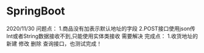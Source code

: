 # SpringBoot
2020/11/30
问题点：
 1.商品没有加表示默认地址的字段
 2.POST接口使用json传Int或者String数据接收不到,只能使用实体类接收 需要解决
完成点：
 1.收货地址的新建 修改 删除 查询接口，也测试完成！

